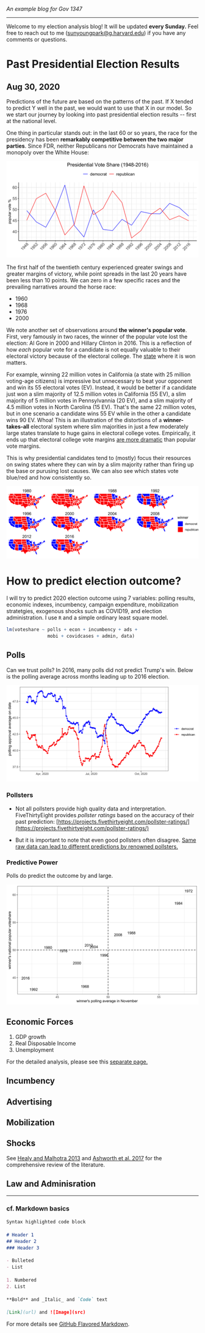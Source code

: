_An example blog for Gov 1347_

-------

Welcome to my election analysis blog! It will be updated **every Sunday.** Feel free to reach out to me ([sunyoungpark@g.harvard.edu](sunyoungpark@g.harvard.edu)) if you have any comments or questions.

# Past Presidential Election Results
## Aug 30, 2020

Predictions of the future are based on the patterns of the past. If X tended to predict Y well in the past, we would want to use that X in our model. So we start our journey by looking into past presidential election results -- first at the national level. 

One thing in particular stands out: in the last 60 or so years, the race for the presidency has been **remarkably competitive between the two major parties**. Since FDR, neither Republicans nor Democrats have maintained a monopoly over the White House:

![](past_results.png)

The first half of the twentieth century experienced greater swings and greater margins of victory, while point spreads in the last 20 years have been less than 10 points. We can zero in a few specific races and the prevailing narratives around the horse race:

* 1960
* 1968
* 1976
* 2000

We note another set of observations around **the winner's popular vote**. First, very famously in two races, the winner of the popular vote lost the election: Al Gore in 2000 and Hillary Clinton in 2016. This is a reflection of how *each* popular vote for a candidate is not equally valuable to their electoral victory because of the electoral college. The <u>state</u> where it is won matters. 

For example, winning 22 million votes in California (a state with 25 million voting-age citizens) is impressive but unnecessary to beat your opponent and win its 55 electoral votes (EV). Instead, it would be better if a candidate just won a slim majority of 12.5 million votes in California (55 EV), a slim majority of 5 million votes in Pennsylvannia (20 EV), and a slim majority of 4.5 million votes in North Carolina (15 EV). That's the same 22 million votes, but in one scenario a candidate wins 55 EV while in the other a candidate wins 90 EV. Whoa! This is an illustration of the distortions of a **winner-takes-all** electoral system where slim majorities in just a few moderately large states translate to huge gains in electoral college votes. Empirically, it ends up that electoral college vote margins [are more dramatic](https://www.pewresearch.org/fact-tank/2016/12/20/why-electoral-college-landslides-are-easier-to-win-than-popular-vote-ones/) than popular vote margins.

This is why presidential candidates tend to (mostly) focus their resources on swing states where they can win by a slim majority rather than firing up the base or purusing lost causes. We can also see which states vote blue/red and how consistently so.

![](past_results_state.png)

# How to predict election outcome?

I will try to predict 2020 election outcome using 7 variables: polling results, economic indexes, incumbency, campaign expenditure, mobilization stratetgies, exogenous shocks such as COVID19, and election administration. I use `R` and a simple ordinary least square model.

```r
lm(voteshare ~ polls + econ + incumbency + ads + 
               mobi + covidcases + admin, data)
```

## Polls

Can we trust polls? In 2016, many polls did not predict Trump's win. Below is the polling average across months leading up to 2016 election.

![](polls2016.png)

### Pollsters

+ Not all pollsters provide high quality data and interpretation. FiveThirtyEight provides *pollster ratings* based on the accuracy of their past prediction: [https://projects.fivethirtyeight.com/pollster-ratings/](https://projects.fivethirtyeight.com/pollster-ratings/)

+ But it is important to note that even good pollsters often disagree. [Same raw data can lead to different predictions by renowned pollsters.](https://www.nytimes.com/interactive/2016/09/20/upshot/the-error-the-polling-world-rarely-talks-about.html)

### Predictive Power

Polls do predict the outcome by and large.

![](polls_results.png)

## Economic Forces

1. GDP growth
2. Real Disposable Income
3. Unemployment

For the detailed analysis, please see this [separate page.](econ_analysis.md)

## Incumbency

## Advertising

## Mobilization

## Shocks

See [Healy and Malhotra 2013](healy_review.pdf) and [Ashworth et al. 2017](https://onlinelibrary.wiley.com/doi/abs/10.1111/ajps.12334) for the comprehensive review of the literature.

## Law and Adminisration

-----

### cf. Markdown basics

```markdown
Syntax highlighted code block

# Header 1
## Header 2
### Header 3

- Bulleted
- List

1. Numbered
2. List

**Bold** and _Italic_ and `Code` text

[Link](url) and ![Image](src)
```

For more details see [GitHub Flavored Markdown](https://guides.github.com/features/mastering-markdown/).
